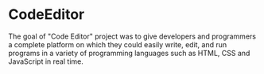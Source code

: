 # CodeEditor
The goal of "Code Editor" project was to give developers and programmers a complete platform on which they could easily write, edit, and run programs in a variety of programming languages such as HTML, CSS and JavaScript in real time.
